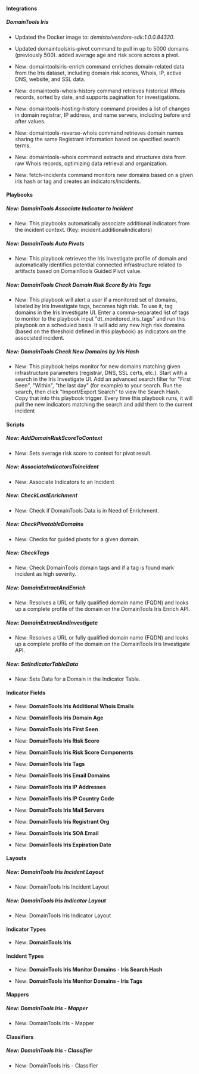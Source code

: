
#### Integrations

##### DomainTools Iris
- Updated the Docker image to: *demisto/vendors-sdk:1.0.0.84320*.

- Updated domaintoolsiris-pivot command to pull in up to 5000 domains (previously 500). added average age and risk score across a pivot.

- New: domaintoolsiris-enrich command enriches domain-related data from the Iris dataset, including domain risk scores, Whois, IP, active DNS, website, and SSL data.

- New: domaintools-whois-history command retrieves historical Whois records, sorted by date, and supports pagination for investigations.

- New: domaintools-hosting-history command provides a list of changes in domain registrar, IP address, and name servers, including before and after values.

- New: domaintools-reverse-whois command retrieves domain names sharing the same Registrant Information based on specified search terms.

- New: domaintools-whois command extracts and structures data from raw Whois records, optimizing data retrieval and organization.

- New: fetch-incidents command monitors new domains based on a given iris hash or tag and creates an indicators/incidents. 

#### Playbooks

##### New: DomainTools Associate Indicator to Incident

- New: This playbooks automatically associate additional indicators from the incident context. (Key: incident.additionalindicators)

##### New: DomainTools Auto Pivots

- New: This playbook retrieves the Iris Investigate profile of domain and automatically identifies potential connected infrastructure related to artifacts based on DomainTools Guided Pivot value. 

##### New: DomainTools Check Domain Risk Score By Iris Tags

- New: This playbook will alert a user if a monitored set of domains, labeled by Iris Investigate tags, becomes high risk. To use it, tag domains in the Iris Investigate UI. Enter a comma-separated list of tags to monitor to the playbook input "dt_monitored_iris_tags" and run this playbook on a scheduled basis. It will add any new high risk domains (based on the threshold defined in this playbook) as indicators on the associated incident.

##### New: DomainTools Check New Domains by Iris Hash

- New: This playbook helps monitor for new domains matching given infrastructure parameters (registrar, DNS, SSL certs, etc.). Start with a search in the Iris Investigate UI. Add an advanced search filter for "First Seen", "Within", "the last day" (for example) to your search. Run the search, then click "Import/Export Search" to view the Search Hash. Copy that into this playbook trigger. Every time this playbook runs, it will pull the new indicators matching the search and add them to the current incident

#### Scripts

##### New: AddDomainRiskScoreToContext

- New: Sets average risk score to context for pivot result.

##### New: AssociateIndicatorsToIncident

- New: Associate Indicators to an Incident

##### New: CheckLastEnrichment

- New: Check if DomainTools Data is in Need of Enrichment.

##### New: CheckPivotableDomains

- New: Checks for guided pivots for a given domain.

##### New: CheckTags

- New: Check DomainTools domain tags and if a tag is found mark incident as high severity.

##### New: DomainExtractAndEnrich

- New: Resolves a URL or fully qualified domain name (FQDN) and looks up a complete profile of the domain on the DomainTools Iris Enrich API.

##### New: DomainExtractAndInvestigate

- New: Resolves a URL or fully qualified domain name (FQDN) and looks up a complete profile of the domain on the DomainTools Iris Investigate API.

##### New: SetIndicatorTableData

- New: Sets Data for a Domain in the Indicator Table.

#### Indicator Fields

- New: **DomainTools Iris Additional Whois Emails**

- New: **DomainTools Iris Domain Age**

- New: **DomainTools Iris First Seen**

- New: **DomainTools Iris Risk Score**

- New: **DomainTools Iris Risk Score Components**

- New: **DomainTools Iris Tags**

- New: **DomainTools Iris Email Domains**

- New: **DomainTools Iris IP Addresses**

- New: **DomainTools Iris IP Country Code**

- New: **DomainTools Iris Mail Servers**

- New: **DomainTools Iris Registrant Org**

- New: **DomainTools Iris SOA Email**

- New: **DomainTools Iris Expiration Date**

#### Layouts

##### New: DomainTools Iris Incident Layout

- New: DomainTools Iris Incident Layout

##### New: DomainTools Iris Indicator Layout

- New: DomainTools Iris Indicator Layout

#### Indicator Types

- New: **DomainTools Iris**


#### Incident Types

- New: **DomainTools Iris Monitor Domains - Iris Search Hash**

- New: **DomainTools Iris Monitor Domains - Iris Tags**


#### Mappers

##### New: DomainTools Iris - Mapper

- New: DomainTools Iris - Mapper


#### Classifiers

##### New: DomainTools Iris - Classifier

- New: DomainTools Iris - Classifier

